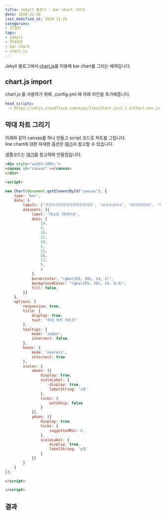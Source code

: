 ```yaml
---
title: Jekyll 블로그 - bar chart 그리기
date: 2018-11-24
last_modified_at: 2018-11-24
categories:
- IT일반
tags:
- jekyll
- 막대차트
- bar chart
- chart.js
---
```


Jekyll 블로그에서 [chart.js](https://www.chartjs.org/)를 이용해 bar chart를 그리는 예제입니다.

## chart.js import

chart.js 를 사용하기 위해 _config.yml 에 아래 라인을 추가해줍니다.

```yaml
head_scripts:
  - https://cdnjs.cloudflare.com/ajax/libs/Chart.js/2.7.2/Chart.min.js
```

## 막대 차트 그리기

아래와 같이 canvas를 하나 만들고 script 코드로 차트를 그립니다. <br>
line chart에 대한 자세한 옵션은 [여기](https://www.chartjs.org/docs/latest/charts/bar.html)서 참고할 수 있습니다.

샘플코드는 [여기](https://www.chartjs.org/samples/latest/charts/bar/vertical.html)를 참고하여 만들었습니다.


```html
<div style="width:100%;">
<canvas id="canvas" ></canvas>
</div>

<script>
  
new Chart(document.getElementById("canvas"), {
    type: 'bar',
    data: {
        labels: ['가가가가가가가가가가가가가가', '나나나나나나', '다다다다다다', '라라라라라라', '마마마', '바바바바바바바', '사사사사사사사사', '아아아아아아', '자자자자', '차차차차차차차', '카카카카카카카'],
        datasets: [{
            label: '테스트 데이터셋',
            data: [
                10,
                3,
                30,
                23,
                10,
                5,
                15,
                20,
                13,
                5,
                9
            ],
            borderColor: "rgba(255, 201, 14, 1)",
            backgroundColor: "rgba(255, 201, 14, 0.5)",
            fill: false,
        }]
    },
    options: {
        responsive: true,
        title: {
            display: true,
            text: '막대 차트 테스트'
        },
        tooltips: {
            mode: 'index',
            intersect: false,
        },
        hover: {
            mode: 'nearest',
            intersect: true
        },
        scales: {
            xAxes: [{
                display: true,
                scaleLabel: {
                    display: true,
                    labelString: 'x축'
                },
                ticks: {
                    autoSkip: false
                }
            }],
            yAxes: [{
                display: true,
                ticks: {
                    suggestedMin: 0,
                },
                scaleLabel: {
                    display: true,
                    labelString: 'y축'
                }
            }]
        }
    }
});

</script>

</script>
```

## 결과

<div style="width:100%;">
<canvas id="canvas" ></canvas>
</div>

<script>
  
new Chart(document.getElementById("canvas"), {
    type: 'bar',
    data: {
        labels: ['가가가가가가가가가가가가가가', '나나나나나나', '다다다다다다', '라라라라라라', '마마마', '바바바바바바바', '사사사사사사사사', '아아아아아아', '자자자자', '차차차차차차차', '카카카카카카카'],
        datasets: [{
            label: '테스트 데이터셋',
            data: [
                10,
                3,
                30,
                23,
                10,
                5,
                15,
                20,
                13,
                5,
                9
            ],
            borderColor: "rgba(255, 201, 14, 1)",
            backgroundColor: "rgba(255, 201, 14, 0.5)",
            fill: false,
        }]
    },
    options: {
        responsive: true,
        title: {
            display: true,
            text: '막대 차트 테스트'
        },
        tooltips: {
            mode: 'index',
            intersect: false,
        },
        hover: {
            mode: 'nearest',
            intersect: true
        },
        scales: {
            xAxes: [{
                display: true,
                scaleLabel: {
                    display: true,
                    labelString: 'x축'
                },
                ticks: {
                    autoSkip: false,
                    callback: function(value, index, values) {
                        if (value.length > 8)
                          return value.substr(0, 5) + "...";
                        else
                          return value;
                    }
                }
            }],
            yAxes: [{
                display: true,
                ticks: {
                    suggestedMin: 0,
                },
                scaleLabel: {
                    display: true,
                    labelString: 'y축'
                }
            }]
        }
    }
});

</script>
